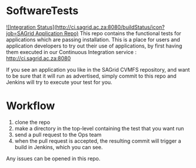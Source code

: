 SoftwareTests
=============
[![Integration Status](http://ci.sagrid.ac.za:8080/buildStatus/icon?job=SAGrid Application Repo)](http://ci.sagrid.ac.za:8080/job/SAGrid%20Application%20Repo/)
This repo contains the functional tests for applications which are passing installation. This is a place for users and application developers to try out their use of applications, by first having them executed in our Continuous Integration service : 
http://ci.sagrid.ac.za:8080

If you see an application you like in the SAGrid CVMFS repository, and want to be sure that it will run as advertised, simply commit to this repo and Jenkins will try to execute your test for you.

Workflow
=======

  1. clone the repo
  1. make a directory in the top-level containing the test that you want run
  1. send a pull request to the Ops team
  1. when the pull request is accepted, the resulting commit will trigger a build in Jenkins, which you can see.

Any issues can be opened in this repo.

